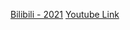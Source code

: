 [Bilibili - 2021](https://www.bilibili.com/video/BV1tmXXYKEse/?vd_source=c801aa3fac0e6e97b0df71f74a8b25bd)
[Youtube Link](https://www.youtube.com/playlist?list=PLoROMvodv4rPgrvmYbBrxZCK_GwXvDVL3)